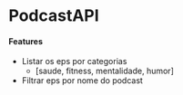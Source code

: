 # PodcastAPI

#### Features
 - Listar os eps por categorias
    - [saude, fitness, mentalidade, humor]
 - Filtrar eps por nome do podcast
